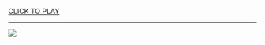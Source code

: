 
<a href="https://premium76.site?title=online_driving_games_unblocked&ref=13M">CLICK TO PLAY</a></h3>
<hr>

<a href="https://premium76.site?title=online_driving_games_unblocked&ref=13M"><img src="https://clearcache.store/games.png"></a>


